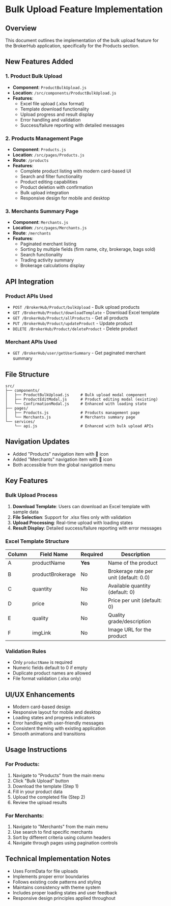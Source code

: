 # Bulk Upload Feature Implementation

## Overview
This document outlines the implementation of the bulk upload feature for the BrokerHub application, specifically for the Products section.

## New Features Added

### 1. Product Bulk Upload
- **Component**: `ProductBulkUpload.js`
- **Location**: `/src/components/ProductBulkUpload.js`
- **Features**:
  - Excel file upload (.xlsx format)
  - Template download functionality
  - Upload progress and result display
  - Error handling and validation
  - Success/failure reporting with detailed messages

### 2. Products Management Page
- **Component**: `Products.js`
- **Location**: `/src/pages/Products.js`
- **Route**: `/products`
- **Features**:
  - Complete product listing with modern card-based UI
  - Search and filter functionality
  - Product editing capabilities
  - Product deletion with confirmation
  - Bulk upload integration
  - Responsive design for mobile and desktop

### 3. Merchants Summary Page
- **Component**: `Merchants.js`
- **Location**: `/src/pages/Merchants.js`
- **Route**: `/merchants`
- **Features**:
  - Paginated merchant listing
  - Sorting by multiple fields (firm name, city, brokerage, bags sold)
  - Search functionality
  - Trading activity summary
  - Brokerage calculations display

## API Integration

### Product APIs Used
- `POST /BrokerHub/Product/bulkUpload` - Bulk upload products
- `GET /BrokerHub/Product/downloadTemplate` - Download Excel template
- `GET /BrokerHub/Product/allProducts` - Get all products
- `PUT /BrokerHub/Product/updateProduct` - Update product
- `DELETE /BrokerHub/Product/deleteProduct` - Delete product

### Merchant APIs Used
- `GET /BrokerHub/user/getUserSummary` - Get paginated merchant summary

## File Structure
```
src/
├── components/
│   ├── ProductBulkUpload.js     # Bulk upload modal component
│   ├── ProductEditModal.js      # Product editing modal (existing)
│   └── ConfirmationModal.js     # Enhanced with loading state
├── pages/
│   ├── Products.js              # Products management page
│   └── Merchants.js             # Merchants summary page
└── services/
    └── api.js                   # Enhanced with bulk upload APIs
```

## Navigation Updates
- Added "Products" navigation item with 🌾 icon
- Added "Merchants" navigation item with 🏢 icon
- Both accessible from the global navigation menu

## Key Features

### Bulk Upload Process
1. **Download Template**: Users can download an Excel template with sample data
2. **File Selection**: Support for .xlsx files only with validation
3. **Upload Processing**: Real-time upload with loading states
4. **Result Display**: Detailed success/failure reporting with error messages

### Excel Template Structure
| Column | Field Name | Required | Description |
|--------|------------|----------|-------------|
| A | productName | **Yes** | Name of the product |
| B | productBrokerage | No | Brokerage rate per unit (default: 0.0) |
| C | quantity | No | Available quantity (default: 0) |
| D | price | No | Price per unit (default: 0) |
| E | quality | No | Quality grade/description |
| F | imgLink | No | Image URL for the product |

### Validation Rules
- Only `productName` is required
- Numeric fields default to 0 if empty
- Duplicate product names are allowed
- File format validation (.xlsx only)

## UI/UX Enhancements
- Modern card-based design
- Responsive layout for mobile and desktop
- Loading states and progress indicators
- Error handling with user-friendly messages
- Consistent theming with existing application
- Smooth animations and transitions

## Usage Instructions

### For Products:
1. Navigate to "Products" from the main menu
2. Click "Bulk Upload" button
3. Download the template (Step 1)
4. Fill in your product data
5. Upload the completed file (Step 2)
6. Review the upload results

### For Merchants:
1. Navigate to "Merchants" from the main menu
2. Use search to find specific merchants
3. Sort by different criteria using column headers
4. Navigate through pages using pagination controls

## Technical Implementation Notes
- Uses FormData for file uploads
- Implements proper error boundaries
- Follows existing code patterns and styling
- Maintains consistency with theme system
- Includes proper loading states and user feedback
- Responsive design principles applied throughout